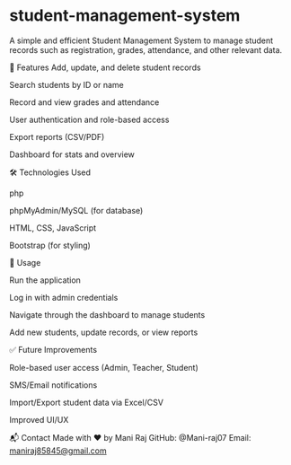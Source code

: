 # student-management-system
A simple and efficient Student Management System to manage student records such as registration, grades, attendance, and other relevant data.

🚀 Features
Add, update, and delete student records

Search students by ID or name

Record and view grades and attendance

User authentication and role-based access

Export reports (CSV/PDF)

Dashboard for stats and overview

🛠️ Technologies Used

php

phpMyAdmin/MySQL (for database)

HTML, CSS, JavaScript

Bootstrap (for styling)

🧪 Usage

Run the application

Log in with admin credentials

Navigate through the dashboard to manage students

Add new students, update records, or view reports

✅ Future Improvements

Role-based user access (Admin, Teacher, Student)

SMS/Email notifications

Import/Export student data via Excel/CSV

Improved UI/UX

📬 Contact
Made with ❤️ by Mani Raj
GitHub: @Mani-raj07
Email: maniraj85845@gmail.com
